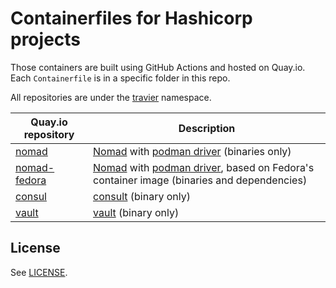 # Containerfiles for Hashicorp projects

Those containers are built using GitHub Actions and hosted on Quay.io.
Each `Containerfile` is in a specific folder in this repo.

All repositories are under the [travier](https://quay.io/user/travier)
namespace.

| Quay.io repository | Description |
|-|-|
| [nomad](https://quay.io/repository/travier/nomad) | [Nomad](https://www.nomadproject.io/) with [podman driver](https://github.com/hashicorp/nomad-driver-podman) (binaries only) |
| [nomad-fedora](https://quay.io/repository/travier/nomad-fedora) | [Nomad](https://www.nomadproject.io/) with [podman driver](https://github.com/hashicorp/nomad-driver-podman), based on Fedora's container image (binaries and dependencies) |
| [consul](https://quay.io/repository/travier/consul) | [consult](https://www.consul.io/) (binary only) |
| [vault](https://quay.io/repository/travier/vault) | [vault](https://www.vaultproject.io/) (binary only) |

## License

See [LICENSE](LICENSE).
